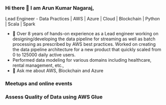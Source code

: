 ### Hi there 👋 I am Arun Kumar Nagaraj,
Lead Engineer - Data Practices | AWS | Azure | Cloud | Blockchain | Python | Scala | Spark

- 🌱 Over 8 years of hands-on experience as a Lead engineer working on designing/developing the data pipeline for streaming as well as batch processing as prescribed by AWS best practices.  Worked on creating the data pipeline architecture for a new product that quickly scaled from 0 to 125000 daily active users.
- Performed data modeling for various domains including healthcare, rental management, etc.,
- 💬 Ask me about AWS, Blockchain and Azure


### Meetups and online events
### Assess Quality of Data using AWS Glue



<!--
**Aruun/Aruun** is a ✨ _special_ ✨ repository because its `README.md` (this file) appears on your GitHub profile.

Here are some ideas to get you started:

- 🔭 I’m currently working on ...
- 🌱 I’m currently learning ...
- 👯 I’m looking to collaborate on ...
- 🤔 I’m looking for help with ...
- 💬 Ask me about ...
- 📫 How to reach me: ...
- 😄 Pronouns: ...
- ⚡ Fun fact: ...
-->
